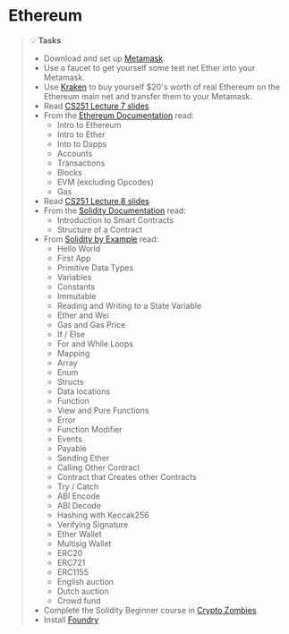 # Ethereum

> 💡 **Tasks**
> * Download and set up [Metamask](https://metamask.io/).
> * Use a faucet to get yourself some test net Ether into your Metamask.
> * Use [Kraken](https://www.kraken.com/) to buy yourself $20's worth of real Ethereum on the Ethereum main net and transfer them to your Metamask.
> * Read [CS251 Lecture 7 slides](https://cs251.stanford.edu/lectures/lecture7.pdf)
> * From the [Ethereum Documentation](https://ethereum.org/en/developers/docs/intro-to-ethereum/) read:
>   * Intro to Ethereum
>   * Intro to Ether
>   * Into to Dapps
>   * Accounts
>   * Transactions
>   * Blocks
>   * EVM (excluding Opcodes)
>   * Gas
> * Read [CS251 Lecture 8 slides](https://cs251.stanford.edu/lectures/lecture8.pdf)
> * From the [Solidity Documentation](https://docs.soliditylang.org/en/v0.8.11/introduction-to-smart-contracts.html) read:
>   * Introduction to Smart Contracts
>   * Structure of a Contract
> * From [Solidity by Example](https://solidity-by-example.org/) read:
>   * Hello World
>   * First App
>   * Primitive Data Types
>   * Variables
>   * Constants
>   * Immutable
>   * Reading and Writing to a State Variable
>   * Ether and Wei
>   * Gas and Gas Price
>   * If / Else
>   * For and While Loops
>   * Mapping
>   * Array
>   * Enum
>   * Structs
>   * Data locations
>   * Function
>   * View and Pure Functions
>   * Error
>   * Function Modifier
>   * Events
>   * Payable
>   * Sending Ether
>   * Calling Other Contract
>   * Contract that Creates other Contracts
>   * Try / Catch
>   * ABI Encode
>   * ABI Decode
>   * Hashing with Keccak256
>   * Verifying Signature
>   * Ether Wallet
>   * Multisig Wallet
>   * ERC20
>   * ERC721
>   * ERC1155
>   * English auction
>   * Dutch auction
>   * Crowd fund
> * Complete the Solidity Beginner course in [Crypto Zombies](https://cryptozombies.io/en/solidity)
> * Install [Foundry](https://book.getfoundry.sh/getting-started/installation)




